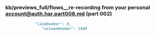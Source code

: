 ### kb/previews_full/flows__re-recording from your personal account@auth.har.part008.md (part 002)

```md
             "lineNumber": 0,
                "columnNumber": 2869
           
```

```
